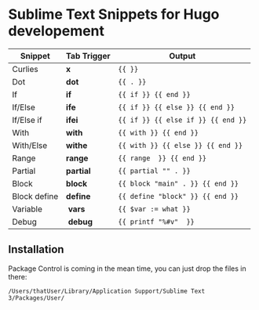 # Sublime Text Snippets for Hugo developement

Snippet | Tab Trigger | Output
--- | --- | ---
Curlies | __x__ | `{{ }}`
Dot | __dot__ | `{{ . }}`
If | __if__ | `{{ if }} {{ end }}`
If/Else | __ife__ | `{{ if }} {{ else }} {{ end }}`
If/Else if | __ifei__ | `{{ if }} {{ else if }} {{ end }}`
With | __with__ | `{{ with }} {{ end }}`
With/Else | __withe__ | `{{ with }} {{ else }} {{ end }}`
Range | __range__ | `{{ range  }} {{ end }}`
Partial | __partial__ | `{{ partial "" . }}`
Block | __block__ | `{{ block "main" . }} {{ end }}`
Block define | __define__ | `{{ define "block" }} {{ end }}`
Variable | __vars__ | `{{ $var := what }}`
Debug | __debug__ | `{{ printf "%#v"  }}`

## Installation

Package Control is coming in the mean time, you can just drop the files in there:

`/Users/thatUser/Library/Application Support/Sublime Text 3/Packages/User/`